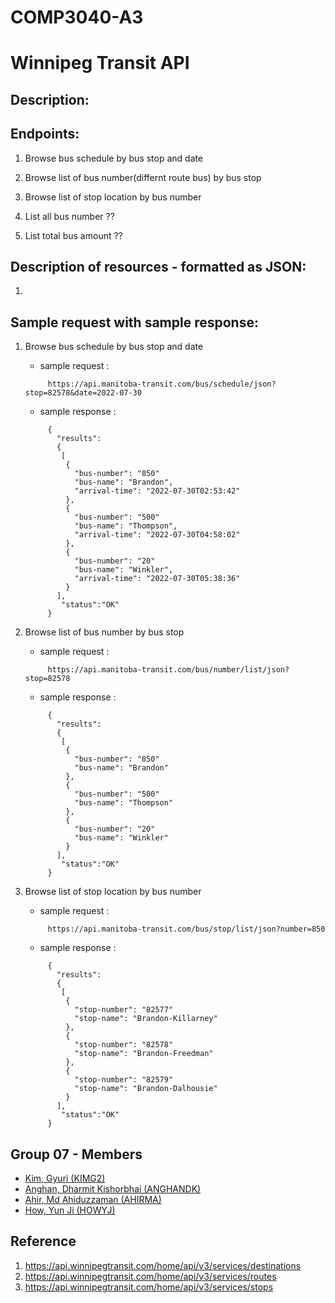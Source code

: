 # COMP3040-A3

# Winnipeg Transit API

## Description: 

## Endpoints:

 1. Browse bus schedule by bus stop and date

 2. Browse list of bus number(differnt route bus) by bus stop

 3. Browse list of stop location by bus number
 
 4. List all bus number ??
 
 5. List total bus amount ??

## Description of resources - formatted as JSON:

 1. 

## Sample request with sample response:

 1. Browse bus schedule by bus stop and date
     - sample request :
    ```
         https://api.manitoba-transit.com/bus/schedule/json?stop=82578&date=2022-07-30 
    ```
     - sample response : 
    ```
         {
           "results":
           {
            [
             {
               "bus-number": "850"
               "bus-name": "Brandon",
               "arrival-time": "2022-07-30T02:53:42"
             },
             {
               "bus-number": "500"
               "bus-name": "Thompson",
               "arrival-time": "2022-07-30T04:58:02"
             },
             {
               "bus-number": "20"
               "bus-name": "Winkler",
               "arrival-time": "2022-07-30T05:38:36"
             }
           ],
            "status":"OK"
         }
    ```

 2. Browse list of bus number by bus stop
     - sample request :
    ```
         https://api.manitoba-transit.com/bus/number/list/json?stop=82578 
    ```
     - sample response : 
    ```
         {
           "results":
           {
            [
             {
               "bus-number": "850"
               "bus-name": "Brandon"
             },
             {
               "bus-number": "500"
               "bus-name": "Thompson"
             },
             {
               "bus-number": "20"
               "bus-name": "Winkler"
             }
           ],
            "status":"OK"
         }
    ```
 3. Browse list of stop location by bus number
     - sample request :
    ```
         https://api.manitoba-transit.com/bus/stop/list/json?number=850 
    ```
     - sample response : 
    ```
         {
           "results":
           {
            [
             {
               "stop-number": "82577"
               "stop-name": "Brandon-Killarney"
             },
             {
               "stop-number": "82578"
               "stop-name": "Brandon-Freedman"
             },
             {
               "stop-number": "82579"
               "stop-name": "Brandon-Dalhousie"
             }
           ],
            "status":"OK"
         }
    ```

## Group 07 - Members
 - [Kim, Gyuri (KIMG2)](https://github.com/gyuyuu)
 - [Anghan, Dharmit Kishorbhai (ANGHANDK)](https://github.com/dkanghan)
 - [Ahir, Md Ahiduzzaman (AHIRMA)](https://github.com/AhirGit)
 - [How, Yun Ji (HOWYJ)](https://github.com/yunji0387)

## Reference
 1. https://api.winnipegtransit.com/home/api/v3/services/destinations
 2. https://api.winnipegtransit.com/home/api/v3/services/routes
 3. https://api.winnipegtransit.com/home/api/v3/services/stops
